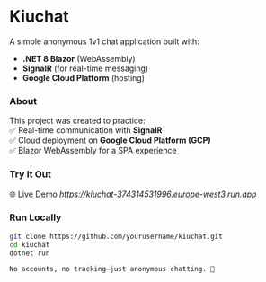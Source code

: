 # Kiuchat  

A simple anonymous 1v1 chat application built with:  
- **.NET 8 Blazor** (WebAssembly)  
- **SignalR** (for real-time messaging)  
- **Google Cloud Platform** (hosting)  

### About  
This project was created to practice:  
✅ Real-time communication with **SignalR**  
✅ Cloud deployment on **Google Cloud Platform (GCP)**  
✅ Blazor WebAssembly for a SPA experience  

### Try It Out  
🌐 [Live Demo](#) *https://kiuchat-374314531996.europe-west3.run.app*  

### Run Locally  
```bash
git clone https://github.com/yourusername/kiuchat.git
cd kiuchat
dotnet run

No accounts, no tracking—just anonymous chatting. 🚀
